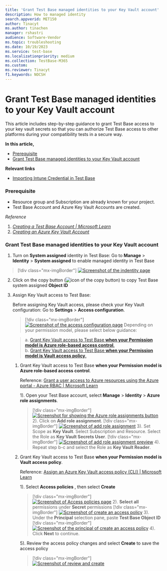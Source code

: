 ```yaml
---
title: 'Grant Test Base managed identities to your Key Vault account'
description: How to managed identity
search.appverid: MET150
author: Tinacyt
ms.author: tinachen
manager: rshastri
audience: Software-Vendor
ms.topic: troubleshooting
ms.date: 10/19/2023
ms.service: test-base
ms.localizationpriority: medium
ms.collection: TestBase-M365
ms.custom:
ms.reviewer: Tinacyt
f1.keywords: NOCSH
---
```


# Grant Test Base managed identities to your Key Vault account

This article includes step-by-step guidance to grant Test Base access to your key vault secrets so that you can authorize Test Base access to other platforms during your compatibility tests in a secure way.

**In this article,**

- [Prerequisite](#Prerequisite)
- [Grant Test Base managed identities to your Key Vault account](#GrantTestBaseAccess)

**Relevant links**

- [Importing Intune Credential in Test Base](https://aka.ms/testbase-doc-IntuneEnrollment)

### <a name="Prerequisite"></a>Prerequisite

- Resource group and Subscription are already known for your project.
- Test Base Account and Azure Key Vault Accounts are created.

*Reference*

1. [*Creating a Test Base Account | Microsoft Learn*](createaccount.md)
2. [*Creating an Azure Key Vault Account*](/azure/key-vault/general/quick-create-portal)

### <a name="GrantTestBaseAccess"></a>Grant Test Base managed identities to your Key Vault account

1. Turn on **System assigned** identity in Test Base: Go to **Manage** \> **Identity** \> **System assigned** to enable managed identity in Test Base

> [!div class="mx-imgBorder"]
> [![Screenshot of the indentity page](Media/manage-identities-1.png)](Media/manage-identities-1.png#lightbox)

2. Click on the copy button (![icon of the copy button](Media/manage-identities-copy-button.png)) to copy Test Base system assigned **Object ID**
3. Assign Key Vault access to Test Base:

    Before assigning Key Vault access, please check your Key Vault configuration: Go to **Settings** \> **Access configuration**.
    > [!div class="mx-imgBorder"]
    > [![Screenshot of the access configuration page](Media/manage-identities-2.png)](Media/manage-identities-2.png#lightbox)
    Depending on your permission model, please select below guidance:

    > a. [Grant Key Vault access to Test Base **when your Permission model is Azure role-based access control**.](#KeyVaultRBAC)  
    > b. [Grant Key Vault access to Test Base **when your Permission model is Vault access policy**.](#KeyVaultAccessPolicy)

    1. <a name="KeyVaultRBAC"></a>Grant Key Vault access to Test Base **when your Permission model is Azure role-based access control**.

        Reference: [Grant a user access to Azure resources using the Azure portal - Azure RBAC | Microsoft Learn](/azure/role-based-access-control/quickstart-assign-role-user-portal)

        1). Open your Test Base account, select **Manage** \> **Identity** \> **Azure role assignments**.
        > [!div class="mx-imgBorder"]
        > [![Screenshot for showing the Azure role assignments button](Media/manage-identities-3.png)](Media/manage-identities-3.png#lightbox)
        2). Click on **Add role assignment**.
        > [!div class="mx-imgBorder"]
        > [![Screenshot of add role assignment](Media/manage-identities-4.png)](Media/manage-identities-4.png#lightbox)
        3). Set Scope as **Key Vault**. Select Subscription and Resource. Select the Role as **Key Vault Secrets User**.
        > [!div class="mx-imgBorder"]
        > [![Screenshot of add role assignment preview](Media/manage-identities-5.png)](Media/manage-identities-5.png#lightbox)
        4). Repeat step b-c and select the Role as **Key Vault Reader**.

    2. <a name="KeyVaultAccessPolicy"></a>Grant Key Vault access to Test Base **when your Permission model is Vault access policy**.

        Reference: [Assign an Azure Key Vault access policy (CLI) | Microsoft Learn](/azure/key-vault/general/assign-access-policy?tabs=azure-portal)

        1). Select **Access policies** , then select **Create**
        > [!div class="mx-imgBorder"]
        > [![Screenshot of Access policies page](Media/manage-identities-6.png)](Media/manage-identities-6.png#lightbox)
        2). **Select all** permissions under **Secret** permissions
        > [!div class="mx-imgBorder"]
        > [![Screenshot of create an access policy](Media/manage-identities-7.png)](Media/manage-identities-7.png#lightbox)
        3). Under the **Principal** selection pane, paste **Test Base Object ID**
        > [!div class="mx-imgBorder"]
        > [![Screenshot of the principal of create an access policy](Media/manage-identities-8.png)](Media/manage-identities-8.png#lightbox)
        4). Click **Next** to continue.

        5). Review the access policy changes and select **Create** to save the access policy
        > [!div class="mx-imgBorder"]
        > [![Screenshot of review and create](Media/manage-identities-9.png)](Media/manage-identities-9.png#lightbox)